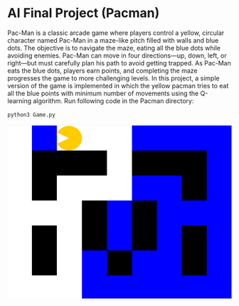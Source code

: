 # AI Final Project (Pacman)
Pac-Man is a classic arcade game where players control a yellow, circular character named Pac-Man in a maze-like pitch filled with walls and blue dots. The objective is to navigate the maze, eating all the blue dots while avoiding enemies. Pac-Man can move in four directions—up, down, left, or right—but must carefully plan his path to avoid getting trapped. As Pac-Man eats the blue dots, players earn points, and completing the maze progresses the game to more challenging levels. In this project, a simple version of the game is implemented in which the yellow pacman tries to eat all the blue points with minimum number of movements using the Q-learning algorithm. Run following code in the Pacman directory:
```bash
python3 Game.py
```
![](Images/image.png)
